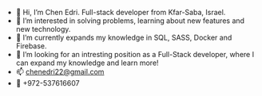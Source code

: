 - 👋 Hi, I’m Chen Edri. Full-stack developer from Kfar-Saba, Israel.
- 👀 I’m interested in solving problems, learning about new features and new technology.
- 🌱 I’m currently expands my knowledge in SQL, SASS, Docker and Firebase.
- 💞️ I’m looking for an intresting position as a Full-Stack developer, where I can expand my knowledge and learn more! 
- 📫 chenedri22@gmail.com 
- 📱 +972-537616607

<!---
chenEdri/chenEdri is a ✨ special ✨ repository because its `README.md` (this file) appears on your GitHub profile.
You can click the Preview link to take a look at your changes.
--->
